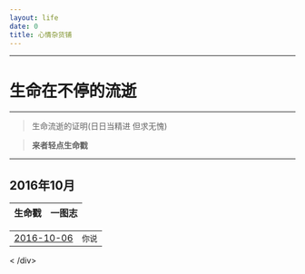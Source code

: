 ```yaml
---
layout: life
date: 0
title: 心情杂货铺
---
```


-----------------------------------------------


# 生命在不停的流逝

******
> 生命流逝的证明(日日当精进 但求无愧)

> **来者轻点生命戳**

******

<div class='lifelog'>
  <h2 id="section-1">2016年10月</h2>
	<table>
	  <thead>
		<tr>
		  <th style="text-align: center">生命戳</th>
		  <th style="text-align: center">一图志</th>
		</tr>
      <thread>
    <table>
  <tbody>
    <tr>
      <td style="text-align: center"><a href="/life/2016/10/2016-10-05.html">2016-10-06</a></td>
      <td style="text-align: center"><code class="highlighter-rouge">你说</code></td>
    </tr>
	
  </tbody>
 </table>
 < /div>

